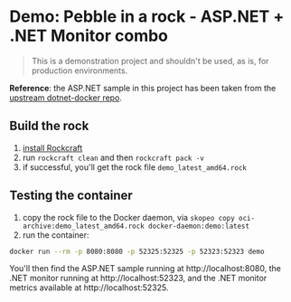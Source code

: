 # Demo: Pebble in a rock - ASP.NET + .NET Monitor combo

> This is a demonstration project and shouldn't be used, as is, for production
> environments.

**Reference**: the ASP.NET sample in this project has been taken from the
[upstream dotnet-docker repo](https://github.com/dotnet/dotnet-docker/tree/334580f27f92b87a54fd7f46ee46a6557a26bf86/samples/aspnetapp/aspnetapp).

## Build the rock

1. [install Rockcraft](https://canonical-rockcraft.readthedocs-hosted.com/en/latest/how-to/get-started/)
2. run `rockcraft clean` and then `rockcraft pack -v`
3. if successful, you'll get the rock file `demo_latest_amd64.rock`

## Testing the container

1. copy the rock file to the Docker daemon, via `skopeo copy
oci-archive:demo_latest_amd64.rock docker-daemon:demo:latest`
2. run the container:

```bash
docker run --rm -p 8080:8080 -p 52325:52325 -p 52323:52323 demo
```

You'll then find the ASP.NET sample running at http://localhost:8080,
the .NET monitor running at http://localhost:52323, and the .NET
monitor metrics available at http://localhost:52325.
